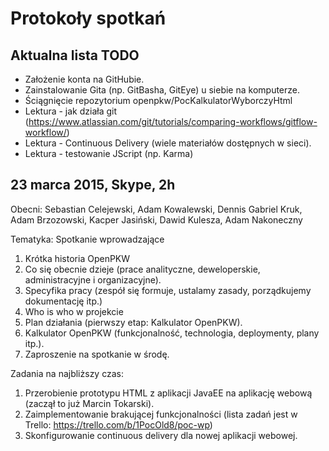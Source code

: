 ﻿# Protokoły spotkań

## Aktualna lista TODO
- Założenie konta na GitHubie.
- Zainstalowanie Gita (np. GitBasha, GitEye) u siebie na komputerze.
- Ściągnięcie repozytorium openpkw/PocKalkulatorWyborczyHtml
- Lektura - jak działa git (https://www.atlassian.com/git/tutorials/comparing-workflows/gitflow-workflow/)
- Lektura - Continuous Delivery (wiele materiałów dostępnych w sieci).
- Lektura - testowanie JScript (np. Karma)

## 23 marca 2015, Skype, 2h
Obecni: Sebastian Celejewski, Adam Kowalewski, Dennis Gabriel Kruk, Adam Brzozowski, Kacper Jasiński, Dawid Kulesza, Adam Nakoneczny

Tematyka:
Spotkanie wprowadzające
1. Krótka historia OpenPKW
2. Co się obecnie dzieje (prace analityczne, deweloperskie, administracyjne i organizacyjne).
3. Specyfika pracy (zespół się formuje, ustalamy zasady, porządkujemy dokumentację itp.)
4. Who is who w projekcie
5. Plan działania (pierwszy etap: Kalkulator OpenPKW).
6. Kalkulator OpenPKW (funkcjonalność, technologia, deploymenty, plany itp.).
7. Zaproszenie na spotkanie w środę.

Zadania na najbliższy czas:
1. Przerobienie prototypu HTML z aplikacji JavaEE na aplikację webową (zaczął to już Marcin Tokarski).
2. Zaimplementowanie brakującej funkcjonalności (lista zadań jest w Trello: https://trello.com/b/1PocOld8/poc-wp)
3. Skonfigurowanie continuous delivery dla nowej aplikacji webowej.